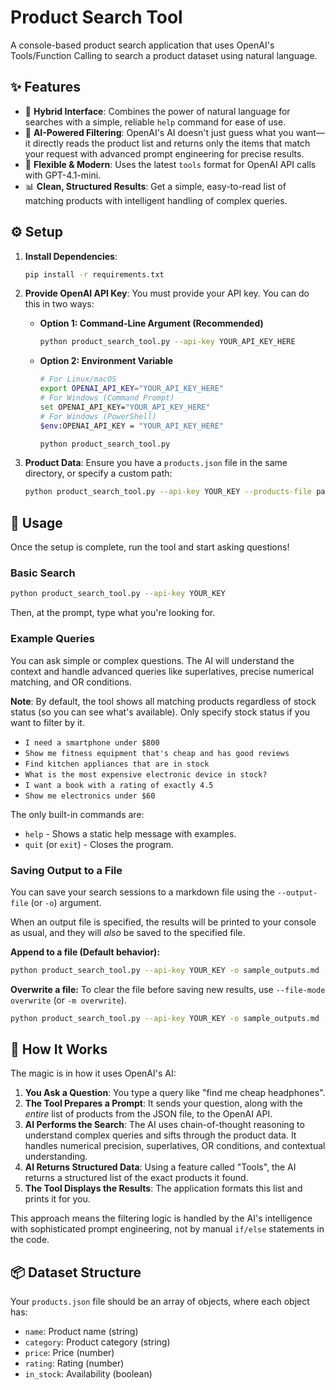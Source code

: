 # Product Search Tool

A console-based product search application that uses OpenAI's Tools/Function Calling to search a product dataset using natural language.

## ✨ Features

-   🚀 **Hybrid Interface**: Combines the power of natural language for searches with a simple, reliable `help` command for ease of use.
-   🧠 **AI-Powered Filtering**: OpenAI's AI doesn't just guess what you want—it directly reads the product list and returns only the items that match your request with advanced prompt engineering for precise results.
-   🔧 **Flexible & Modern**: Uses the latest `tools` format for OpenAI API calls with GPT-4.1-mini.
-   📊 **Clean, Structured Results**: Get a simple, easy-to-read list of matching products with intelligent handling of complex queries.

## ⚙️ Setup

1.  **Install Dependencies**:
    ```bash
    pip install -r requirements.txt
    ```

2.  **Provide OpenAI API Key**: You must provide your API key. You can do this in two ways:
    -   **Option 1: Command-Line Argument (Recommended)**
        ```bash
        python product_search_tool.py --api-key YOUR_API_KEY_HERE
        ```
    -   **Option 2: Environment Variable**
        ```bash
        # For Linux/macOS
        export OPENAI_API_KEY="YOUR_API_KEY_HERE"
        # For Windows (Command Prompt)
        set OPENAI_API_KEY="YOUR_API_KEY_HERE"
        # For Windows (PowerShell)
        $env:OPENAI_API_KEY = "YOUR_API_KEY_HERE"

        python product_search_tool.py
        ```

3.  **Product Data**: Ensure you have a `products.json` file in the same directory, or specify a custom path:
    ```bash
    python product_search_tool.py --api-key YOUR_KEY --products-file path/to/my_products.json
    ```

## 🚀 Usage

Once the setup is complete, run the tool and start asking questions!

### **Basic Search**
```bash
python product_search_tool.py --api-key YOUR_KEY
```
Then, at the prompt, type what you're looking for.

### **Example Queries**

You can ask simple or complex questions. The AI will understand the context and handle advanced queries like superlatives, precise numerical matching, and OR conditions.

**Note**: By default, the tool shows all matching products regardless of stock status (so you can see what's available). Only specify stock status if you want to filter by it.

-   `I need a smartphone under $800`
-   `Show me fitness equipment that's cheap and has good reviews`
-   `Find kitchen appliances that are in stock`
-   `What is the most expensive electronic device in stock?`
-   `I want a book with a rating of exactly 4.5`
-   `Show me electronics under $60`

The only built-in commands are:
- `help` - Shows a static help message with examples.
- `quit` (or `exit`) - Closes the program.

### **Saving Output to a File**

You can save your search sessions to a markdown file using the `--output-file` (or `-o`) argument.

When an output file is specified, the results will be printed to your console as usual, and they will *also* be saved to the specified file.

**Append to a file (Default behavior):**
```bash
python product_search_tool.py --api-key YOUR_KEY -o sample_outputs.md
```

**Overwrite a file:**
To clear the file before saving new results, use `--file-mode overwrite` (or `-m overwrite`).
```bash
python product_search_tool.py --api-key YOUR_KEY -o sample_outputs.md -m overwrite
```

## 🤔 How It Works

The magic is in how it uses OpenAI's AI:

1.  **You Ask a Question**: You type a query like "find me cheap headphones".
2.  **The Tool Prepares a Prompt**: It sends your question, along with the *entire* list of products from the JSON file, to the OpenAI API.
3.  **AI Performs the Search**: The AI uses chain-of-thought reasoning to understand complex queries and sifts through the product data. It handles numerical precision, superlatives, OR conditions, and contextual understanding.
4.  **AI Returns Structured Data**: Using a feature called "Tools", the AI returns a structured list of the exact products it found.
5.  **The Tool Displays the Results**: The application formats this list and prints it for you.

This approach means the filtering logic is handled by the AI's intelligence with sophisticated prompt engineering, not by manual `if/else` statements in the code.

## 📦 Dataset Structure

Your `products.json` file should be an array of objects, where each object has:
-   `name`: Product name (string)
-   `category`: Product category (string)
-   `price`: Price (number)
-   `rating`: Rating (number)
-   `in_stock`: Availability (boolean)